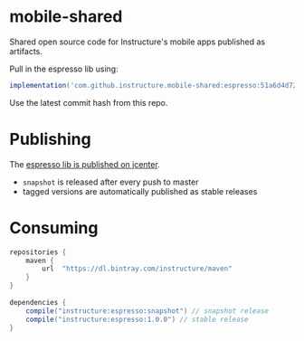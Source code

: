 # mobile-shared
Shared open source code for Instructure's mobile apps published as artifacts.

Pull in the espresso lib using:

```groovy
implementation('com.github.instructure.mobile-shared:espresso:51a6d4d723')
```

Use the latest commit hash from this repo.

# Publishing

The [espresso lib is published on jcenter](https://bintray.com/instructure/maven/espresso).

- `snapshot` is released after every push to master
- tagged versions are automatically published as stable releases

# Consuming

```gradle
repositories {
    maven {
        url  "https://dl.bintray.com/instructure/maven" 
    }
}
    
dependencies {
    compile("instructure:espresso:snapshot") // snapshot release
    compile("instructure:espresso:1.0.0") // stable release
}
```
